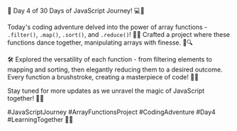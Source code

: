🚀 Day 4 of 30 Days of JavaScript Journey! 💻🌟

Today's coding adventure delved into the power of array functions - `.filter()`, `.map()`, `.sort()`, and `.reduce()`! 🔄✨ Crafted a project where these functions dance together, manipulating arrays with finesse. 💪🔍

🛠️ Explored the versatility of each function - from filtering elements to mapping and sorting, then elegantly reducing them to a desired outcome. Every function a brushstroke, creating a masterpiece of code! 🎨💡

Stay tuned for more updates as we unravel the magic of JavaScript together! 💬🚧

#JavaScriptJourney #ArrayFunctionsProject #CodingAdventure #Day4 #LearningTogether 🚀🌟

